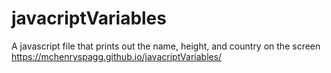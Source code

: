 # javacriptVariables
 A javascript file that prints out the name, height, and country on the screen
 https://mchenryspagg.github.io/javacriptVariables/
